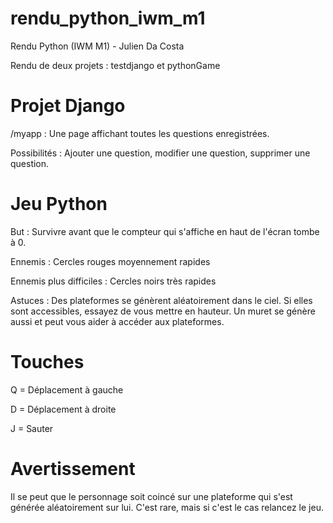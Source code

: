 # rendu_python_iwm_m1
Rendu Python (IWM M1) - Julien Da Costa

Rendu de deux projets : testdjango et pythonGame

# Projet Django
/myapp : Une page affichant toutes les questions enregistrées.

Possibilités : Ajouter une question, modifier une question, supprimer une question.

# Jeu Python
But : Survivre avant que le compteur qui s'affiche en haut de l'écran tombe à 0.

Ennemis :
Cercles rouges moyennement rapides

Ennemis plus difficiles :
Cercles noirs très rapides

Astuces :
Des plateformes se génèrent aléatoirement dans le ciel. Si elles sont accessibles, essayez de vous mettre en hauteur. Un muret se génère aussi et peut vous aider à accéder aux plateformes.

# Touches

Q = Déplacement à gauche

D = Déplacement à droite

J = Sauter

# Avertissement

Il se peut que le personnage soit coincé sur une plateforme qui s'est générée aléatoirement sur lui. C'est rare, mais si c'est le cas relancez le jeu.
